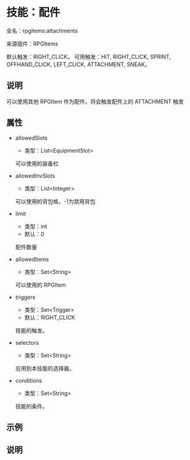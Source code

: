# 技能：配件

<!-- 本文件是通过游戏内 `/rpgitem gen-wiki` 命令生成的。 -->
<!-- 请只在对应的 "beginCustomXXXX" 与 "endCustomXXXX" 间编辑。  -->
<!-- 如果您想修改技能或其属性的描述， -->
<!-- 请修改 "resources/lang/zh_CN.yml" 中对应的项。 -->

全名：rpgitems:attachments

来源插件：RPGItems

默认触发：RIGHT_CLICK。 可用触发：HIT, RIGHT_CLICK, SPRINT, OFFHAND_CLICK, LEFT_CLICK, ATTACHMENT, SNEAK。

<!-- beginCustomHeader -->
<!-- endCustomHeader -->

## 说明

可以使用其他 RPGItem 作为配件。将会触发配件上的 ATTACHMENT 触发
<!-- beginCustomDescription -->
<!-- endCustomDescription -->

## 属性

* allowedSlots

  * 类型：List&lt;EquipmentSlot&gt;

  可以使用的装备栏

* allowedInvSlots

  * 类型：List&lt;Integer&gt;

  可以使用的背包格，-1为禁用背包

* limit

  * 类型：int
  * 默认：0

  配件数量

* allowedItems

  * 类型：Set&lt;String&gt;

  可以使用的 RPGItem

* triggers

  * 类型：Set&lt;Trigger&gt;
  * 默认：RIGHT_CLICK

  技能的触发。

* selectors

  * 类型：Set&lt;String&gt;

  应用到本技能的选择器。

* conditions

  * 类型：Set&lt;String&gt;

  技能的条件。

<!-- beginCustomProperties -->
<!-- endCustomProperties -->

## 示例

<!-- beginCustomExample -->
<!-- endCustomExample -->

## 说明

<!-- beginCustomNote -->
<!-- endCustomNote -->